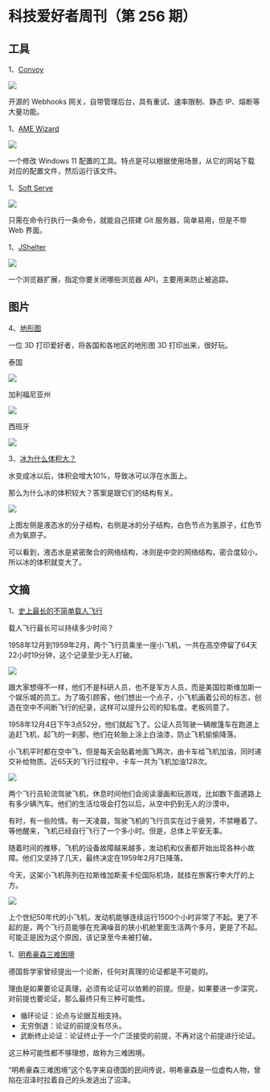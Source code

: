 # 科技爱好者周刊（第 256 期）

## 工具

1、[Convoy](https://github.com/frain-dev/convoy) 

![](https://cdn.beekka.com/blogimg/asset/202304/bg2023040108.webp)

开源的 Webhooks 网关，自带管理后台，具有重试、速率限制、静态 IP、熔断等大量功能。

1、[AME Wizard](https://ameliorated.io/)

![](https://cdn.beekka.com/blogimg/asset/202304/bg2023040119.webp)

一个修改 Windows 11 配置的工具。特点是可以根据使用场景，从它的网站下载对应的配置文件，然后运行该文件。

1、[Soft Serve](https://github.com/charmbracelet/soft-serve)

![](https://cdn.beekka.com/blogimg/asset/202304/bg2023040202.webp)

只需在命令行执行一条命令，就能自己搭建 Git 服务器，简单易用，但是不带 Web 界面。

1、[JShelter](https://jshelter.org/)

![](https://cdn.beekka.com/blogimg/asset/202304/bg2023040403.webp)

一个浏览器扩展，指定你要关闭哪些浏览器 API，主要用来防止被追踪。

## 图片

4、[地形图](https://twitter.com/Locati0ns)

一位 3D 打印爱好者，将各国和各地区的地形图 3D 打印出来，很好玩。

泰国

![](https://cdn.beekka.com/blogimg/asset/202203/bg2022030907.webp)

加利福尼亚州

![](https://cdn.beekka.com/blogimg/asset/202203/bg2022030908.webp)

西班牙

![](https://cdn.beekka.com/blogimg/asset/202203/bg2022030909.webp)

3、[冰为什么体积大？](https://nautil.us/five-things-we-still-dont-know-about-water-3383/)

水变成冰以后，体积会增大10%，导致冰可以浮在水面上。

那么为什么冰的体积较大？答案是跟它们的结构有关。

![](https://cdn.beekka.com/blogimg/asset/202203/bg2022031408.webp)

上图左侧是液态水的分子结构，右侧是冰的分子结构，白色节点为氢原子，红色节点为氧原子。

可以看到，液态水是紧密聚合的网络结构，冰则是中空的网络结构，密合度较小，所以冰的体积就变大了。

## 文摘

1、[史上最长的不简单载人飞行](https://hackaday.com/2021/10/25/the-longest-ever-flight-was-over-64-days-in-a-cessna-172/)

载人飞行最长可以持续多少时间？

1958年12月到1959年2月，两个飞行员乘坐一座小飞机，一共在高空停留了64天22小时19分钟，这个记录至少无人打破。

![](https://cdn.beekka.com/blogimg/asset/202212/bg2022121301.webp)

跟大家想得不一样，他们不是科研人员，也不是军方人员，而是美国拉斯维加斯一个娱乐城的员工。为了吸引顾客，他们想出一个点子，小飞机画着公司的标志，创造在空中不间断飞行的纪录，这样可以提升公司的知名度。老板同意了。

1958年12月4日下午3点52分，他们就起飞了。公证人员驾驶一辆敞篷车在跑道上追赶飞机，起飞的一刹那，他们在轮胎上涂上白油漆，防止飞机偷偷降落。

小飞机平时都在空中飞，但是每天会贴着地面飞两次，由卡车给飞机加油，同时递交补给物质。近65天的飞行过程中，卡车一共为飞机加油128次。

![](https://cdn.beekka.com/blogimg/asset/202212/bg2022121302.webp)

两个飞行员轮流驾驶飞机，休息时间他们会阅读漫画和玩游戏，比如数下面道路上有多少辆汽车。他们的生活垃圾会打包以后，从空中扔到无人的沙漠中。

有时，有一些险情。有一天凌晨，驾驶飞机的飞行员实在过于疲劳，不禁睡着了。等他醒来，飞机已经自行飞行了一个多小时。但是，总体上平安无事。

随着时间的推移，飞机的设备故障越来越多，发动机和仪表都开始出现各种小故障。他们又坚持了几天，最终决定在1959年2月7日降落。

今天，这架小飞机陈列在拉斯维加斯麦卡伦国际机场，就挂在旅客行李大厅的上方。

![](https://cdn.beekka.com/blogimg/asset/202212/bg2022121303.webp)

上个世纪50年代的小飞机，发动机能够连续运行1500个小时非常了不起。更了不起的是，两个飞行员能够在充满噪音的狭小机舱里面生活两个多月，更是了不起。可能正是因为这个原因，该记录至今未被打破。

1、[明希豪森三难困境](https://zh.wikipedia.org/wiki/%E6%98%8E%E5%B8%8C%E8%B1%AA%E6%A3%AE%E4%B8%89%E9%9A%BE%E5%9B%B0%E5%A2%83)

德国哲学家曾经提出一个论断，任何对真理的论证都是不可能的。

理由是如果要论证真理，必须有论证可以依赖的前提。但是，如果要进一步深究，对前提也要论证，那么最终只有三种可能性。

- 循环论证：论点与论据互相支持。
- 无穷倒退：论证的前提没有尽头。
- 武断终止论证：论证终止于一个广泛接受的前提，不再对这个前提进行论证。

这三种可能性都不够理想，故称为三难困境。

“明希豪森三难困境”这个名字来自德国的民间传说，明希豪森是一位虚构人物，曾陷在沼泽时拉着自己的头发逃出了沼泽。

